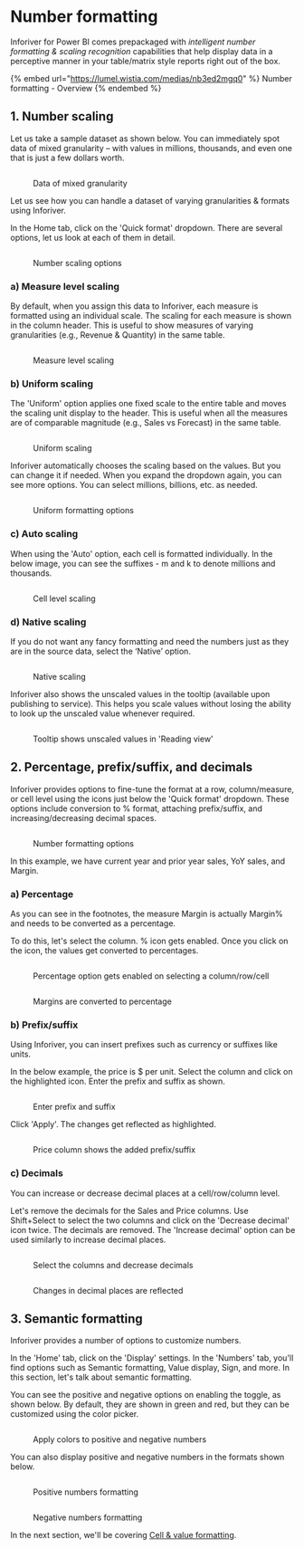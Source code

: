# Number formatting

Inforiver for Power BI comes prepackaged with _intelligent number formatting & scaling recognition_ capabilities that help display data in a perceptive manner in your table/matrix style reports right out of the box.

{% embed url="https://lumel.wistia.com/medias/nb3ed2mgq0" %}
Number formatting - Overview
{% endembed %}

## 1. Number scaling

Let us take a sample dataset as shown below. You can immediately spot data of mixed granularity – with values in millions, thousands, and even one that is just a few dollars worth.

<figure><img src="../../../.gitbook/assets/2.4.3.1 Data.png" alt=""><figcaption><p>Data of mixed granularity</p></figcaption></figure>

Let us see how you can handle a dataset of varying granularities & formats using Inforiver.&#x20;

In the Home tab, click on the 'Quick format' dropdown. There are several options, let us look at each of them in detail.

<figure><img src="../../../.gitbook/assets/2.4.1.1 Dropdown menu.png" alt=""><figcaption><p>Number scaling options</p></figcaption></figure>

### a) Measure level scaling

By default, when you assign this data to Inforiver, each measure is formatted using an individual scale. The scaling for each measure is shown in the column header. This is useful to show measures of varying granularities (e.g., Revenue & Quantity) in the same table.

<figure><img src="../../../.gitbook/assets/2.4.1.2 Measure level scaling.png" alt=""><figcaption><p>Measure level scaling</p></figcaption></figure>

### b) Uniform scaling

The 'Uniform' option applies one fixed scale to the entire table and moves the scaling unit display to the header. This is useful when all the measures are of comparable magnitude (e.g., Sales vs Forecast) in the same table.

<figure><img src="../../../.gitbook/assets/2.4.1.3 Uniform scaling.png" alt=""><figcaption><p>Uniform scaling</p></figcaption></figure>

Inforiver automatically chooses the scaling based on the values. But you can change it if needed. When you expand the dropdown again, you can see more options. You can select millions, billions, etc. as needed.

<figure><img src="../../../.gitbook/assets/2.4.1.4 Auto Uniform scaling.png" alt=""><figcaption><p>Uniform formatting options</p></figcaption></figure>

### c) Auto scaling

When using the 'Auto' option, each cell is formatted individually. In the below image, you can see the suffixes - m and k to denote millions and thousands.

<figure><img src="../../../.gitbook/assets/2.4.1.5 Auto scaling.png" alt=""><figcaption><p>Cell level scaling</p></figcaption></figure>

### d) Native scaling

If you do not want any fancy formatting and need the numbers just as they are in the source data, select the ‘Native’ option.&#x20;

<figure><img src="../../../.gitbook/assets/2.4.1.6 Native scaling.png" alt=""><figcaption><p>Native scaling</p></figcaption></figure>

Inforiver also shows the unscaled values in the tooltip (available upon publishing to service). This helps you scale values without losing the ability to look up the unscaled value whenever required.

<figure><img src="../../../.gitbook/assets/2.4.1.7 Service.png" alt=""><figcaption><p>Tooltip shows unscaled values in 'Reading view'</p></figcaption></figure>

## 2. Percentage, prefix/suffix, and decimals

Inforiver provides options to fine-tune the format at a row, column/measure, or cell level using the icons just below the 'Quick format' dropdown. These options include conversion to % format, attaching prefix/suffix, and increasing/decreasing decimal spaces.&#x20;

<figure><img src="../../../.gitbook/assets/2.4.1.8 Formatting options.png" alt=""><figcaption><p>Number formatting options</p></figcaption></figure>

In this example, we have current year and prior year sales, YoY sales, and Margin.&#x20;

### a) Percentage

As you can see in the footnotes, the measure Margin is actually Margin% and needs to be converted as a percentage.

To do this, let's select the column. % icon gets enabled. Once you click on the icon, the values get converted to percentages.

<div>

<figure><img src="../../../.gitbook/assets/2.4.1.9 Pct.png" alt=""><figcaption><p>Percentage option gets enabled on selecting a column/row/cell</p></figcaption></figure>

 

<figure><img src="../../../.gitbook/assets/2.4.2.0 Pct.png" alt=""><figcaption><p>Margins are converted to percentage</p></figcaption></figure>

</div>



### b) Prefix/suffix

Using Inforiver, you can insert prefixes such as currency or suffixes like units.&#x20;

In the below example, the price is $ per unit. Select the column and click on the highlighted icon. Enter the prefix and suffix as shown.&#x20;

<figure><img src="../../../.gitbook/assets/2.4.1.11 Prefix suffix.png" alt=""><figcaption><p>Enter prefix and suffix</p></figcaption></figure>

Click 'Apply'. The changes get reflected as highlighted.

<figure><img src="../../../.gitbook/assets/2.4.1.12 Prefix suffix applied.png" alt=""><figcaption><p>Price column shows the added prefix/suffix</p></figcaption></figure>

### c) Decimals

You can increase or decrease decimal places at a cell/row/column level.&#x20;

Let's remove the decimals for the Sales and Price columns. Use Shift+Select to select the two columns and click on the 'Decrease decimal' icon twice. The decimals are removed. The 'Increase decimal' option can be used similarly to increase decimal places. &#x20;

<div>

<figure><img src="../../../.gitbook/assets/2.4.1.13 Decrease decimal.png" alt=""><figcaption><p>Select the columns and decrease decimals</p></figcaption></figure>

 

<figure><img src="../../../.gitbook/assets/2.4.1.14 Decrease decimal.png" alt=""><figcaption><p>Changes in decimal places are reflected</p></figcaption></figure>

</div>



## 3. Semantic formatting

Inforiver provides a number of options to customize numbers.

In the 'Home' tab, click on the 'Display' settings. In the 'Numbers' tab, you'll find options such as Semantic formatting, Value display, Sign, and more. In this section, let's talk about semantic formatting.&#x20;

You can see the positive and negative options on enabling the toggle, as shown below. By default, they are shown in green and red, but they can be customized using the color picker.&#x20;

<figure><img src="../../../.gitbook/assets/2.4.1.15 Semantic formatting.png" alt=""><figcaption><p>Apply colors to positive and negative numbers</p></figcaption></figure>

You can also display positive and negative numbers in the formats shown below.

<div>

<figure><img src="../../../.gitbook/assets/2.4.1.17 Semantic formatting.png" alt=""><figcaption><p>Positive numbers formatting</p></figcaption></figure>

 

<figure><img src="../../../.gitbook/assets/2.4.1.16 Semantic formatting.png" alt=""><figcaption><p>Negative numbers formatting</p></figcaption></figure>

</div>

In the next section, we'll be covering [Cell & value formatting](cell-and-value-formatting.md).
